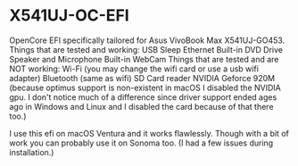 # X541UJ-OC-EFI
OpenCore EFI specifically tailored for Asus VivoBook Max X541UJ-GO453. 
Things that are tested and working:
USB
Sleep
Ethernet
Built-in DVD Drive
Speaker and Microphone
Built-in WebCam
Things that are tested and are NOT working:
Wi-Fi (you may change the wifi card or use a usb wifi adapter)
Bluetooth (same as wifi)
SD Card reader
NVIDIA Geforce 920M (because optimus support is non-existent in macOS I disabled the NVIDIA gpu. I don't notice much of a difference since driver support ended ages ago in Windows and Linux and I disabled the card because of that there too.)

I use this efi on macOS Ventura and it works flawlessly. Though with a bit of work you can probably use it on Sonoma too. (I had a few issues during installation.)

